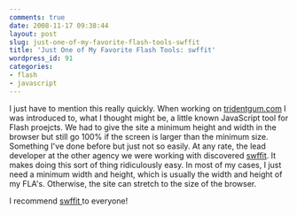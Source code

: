 ```yaml
---
comments: true
date: 2008-11-17 09:38:44
layout: post
slug: just-one-of-my-favorite-flash-tools-swffit
title: 'Just One of My Favorite Flash Tools: swffit'
wordpress_id: 91
categories:
- flash
- javascript
---
```


I just have to mention this really quickly. When working on [tridentgum.com](http://www.tridentgum.com) I was introduced to, what I thought might be, a little known JavaScript tool for Flash proejcts. We had to give the site a minimum height and width in the browser but still go 100% if the screen is larger than the minimum size. Something I've done before but just not so easily. At any rate, the lead developer at the other agency we were working with discovered [swffit](http://swffit.millermedeiros.com/). It makes doing this sort of thing ridiculously easy. In most of my cases, I just need a minimum width and height, which is usually the width and height of my FLA's. Otherwise, the site can stretch to the size of the browser.

I recommend [swffit ](http://swffit.millermedeiros.com/)to everyone!
